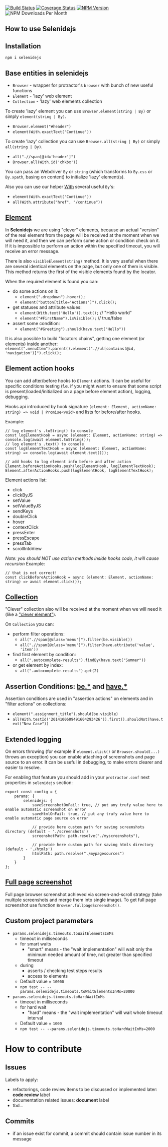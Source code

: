 [![Build Status](https://travis-ci.com/KnowledgeExpert/selenidejs.svg?branch=master)](https://travis-ci.com/KnowledgeExpert/selenidejs)
[![Coverage Status](https://coveralls.io/repos/github/KnowledgeExpert/selenidejs/badge.svg?branch=master)](https://coveralls.io/github/KnowledgeExpert/selenidejs?branch=master)
[![NPM Version](https://badge.fury.io/js/selenidejs.svg)](https://badge.fury.io/js/selenidejs)
![NPM Downloads Per Month](https://img.shields.io/npm/dm/selenidejs.svg)

## How to use Selenidejs

## Installation

`npm i selenidejs`

## Base entities in selenidejs

* `Browser` - wrapper for protractor's `browser` with bunch of new useful functions
* `Element` - 'lazy' web element
* `Collection` - 'lazy' web elements collection

To create 'lazy' element you can use `Browser.element(string | By)` or simply `element(string | By)`.
 - `Browser.element("#header")`
 - `element(With.exactText('Continue'))`

To create 'lazy' collection you can use `Browser.all(string | By)` or simply `all(string | By)`.
 - `all(".//span[@id='header']")`
 - `Browser.all(With.id('chkbx'))`


You can pass an Webdriver `By` or `string` (which transforms to `By.css` or `By.xpath`, basing on content) to initialize 'lazy' element(s).

 Also you can use our helper [With](./lib/locators/with.ts) several useful `By`'s:
  - `element(With.exactText('Continue'))`
  - `all(With.attribute("href", "/continue"))`

## [Element](./lib/base-entities/element.ts)

In **Selenidejs** we are using "clever" elements, because an actual "version" of the real element from the page will be received at the moment when we will need it, and then we can perform some action or condition check on it. If it is impossible to perform an action within the specified timeout, you will receive an error message.

There is also `visibleElement(string)` method. It is very useful when there are several identical elements on the page, but only one of them is visible. This method returns the first of the visible elements found by the locator.

When the required element is found you can:
  * do some actions on it:
    * `element(".dropdown").hover();`
    * `element("button[title='Actions']").click();`
  * get statuses and attribute values:
    * `element(With.text('Hello')).text();` // "Hello world"
    * `element("#FirstName").isVisible();` // true/false
  * assert some condition:
    * `element("#Greeting").should(have.text("Hello"))`

It is also possible to build "locators chains", getting one element (or elements) inside another:
      `element(".menuItem").parent().element(".//ul[contains(@id, 'navigation')]").click();`

## Element action hooks

You can add after/before hooks to `Element` actions. It can be useful for specific conditions testing (f.e. if you might want to ensure that some script is present/loaded/initialized on a page before element action), logging, debugging.

Hooks api introduced by hook signature `(element: Element, actionName: string) => void | Promise<void>` and lists for before/after hooks.

Example:
```
// log element's .toString() to console
const logElementHook = async (element: Element, actionName: string) => console.log(await element.toString());
// log element's .text() to console
const logElementTextHook = async (element: Element, actionName: string) => console.log(await element.text()));

// add hooks to log element info before and after action
Element.beforeActionHooks.push(logElementHook, logElementTextHook);
Element.afterActionHooks.push(logElementHook, logElementTextHook);
```

Element actions list:
 * click
 * clickByJS
 * setValue
 * setValueByJS
 * sendKeys
 * doubleClick
 * hover
 * contextClick
 * pressEnter
 * pressEscape
 * pressTab
 * scrollIntoView

*Note: you should NOT use action methods inside hooks code, it will cause recursion*
Example:
```
// that is not correct!
const clickBeforeActionHook = async (element: Element, actionName: string) => await element.click());
```


## [Collection](./lib/base-entities/collection.ts)

 "Clever" collection also will be received at the moment when we will need it (like a ["clever element"](#element)).

 On `Collection` you can:
  * perform filter operations:
    * `all(".//span[@class='menu']").filter(be.visible())`
    * `all(".//span[@class='menu']").filter(have.attribute('value', 'item'))`
  * find first element by condition:
    * `all(".autocomplete-results").findBy(have.text("Summer"))`
  * or get element by index:
    * `all(".autocomplete-results").get(2)`

## Assertion Conditions: [be.*](./lib/conditions/helpers/be.ts) and [have.*](./lib/conditions/helpers/have.ts)

Assertion conditions are used in "assertion actions" on elements and in "filter actions" on collections:

  * `element(".assignment_title").should(be.visible)`
  * `all(With.testId('2014100609491604293426')).first().shouldNot(have.text("New Case"))`

## Extended logging
On errors throwing (for example if `element.click()` or `Browser.should(...)` throws an exception) you can enable attaching of screenshots and page source to an error. It can be useful in debugging, to make errors clearer and easier to resolve.

For enabling that feature you should add in your `protractor.conf` next properties in `selenidejs` section:
```
export const config = {
    params: {
        selenidejs: {
            saveScreenshotOnFail: true, // put any trufy value here to enable automatic screenshot on error
            saveHtmlOnFail: true, // put any trufy value here to enable automatic page source on error

            // provide here custom path for saving screenshots directory (default - './screenshots')
            screenshotPath: path.resolve("./myscreenshots"),

            // provide here custom path for saving htmls directory (default - './htmls')
            htmlPath: path.resolve("./mypagesources")
        }
    }
};
```

## [Full page screenshot](./lib/screenshot.ts)
Full page browser screenshot achieved via screen-and-scroll strategy (take multiple screenshots and merge them into single image). To get full page screenshot use function `Browser.fullpageScreenshot()`.

## Custom project parameters
* `params.selenidejs.timeouts.toWaitElementsInMs`
  * timeout in milliseconds
  * for smart waits
    * "smart" means - the "wait implementation" will wait only the minimum needed amount of time, not greater than specified timeout
  * during
    * asserts / checking test steps results
    * access to elements
  * Default value = `10000`
  * `npm test -- --params.selenidejs.timeouts.toWaitElementsInMs=20000`
* `params.selenidejs.timeouts.toHardWaitInMs`
  * timeout in milliseconds
  * for hard wait
    * "hard" means -  the "wait implementation" will wait whole timeout interval
  * Default value = `1000`
  * `npm test -- --params.selenidejs.timeouts.toHardWaitInMs=2000`

# How to contribute

## Issues

Labels to apply:
- refactorings, code review items to be discussed or implemented later: **code review** label
- documentation related issues: **document** label
- tbd...

## Commits

- if an issue exist for commit, a commit should contain issue number in its message
